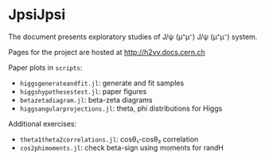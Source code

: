 # JpsiJpsi

The document presents exploratory studies of J/ψ (μ⁺μ⁻) J/ψ (μ⁺μ⁻) system.

Pages for the project are hosted at http://h2vv.docs.cern.ch

Paper plots in `scripts`:

- `higgsgenerateandfit.jl`: generate and fit samples
- `higgshypothesestest.jl`: paper figures
- `betazetadiagram.jl`: beta-zeta diagrams
- `higgsangularprojections.jl`: theta, phi distributions for Higgs

Additional exercises:

- `theta1theta2correlations.jl`: cosθ₁-cosθ₂ correlation
- `cos2phimoments.jl`: check beta-sign using moments for randH
